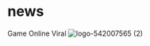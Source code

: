 # news
Game Online Viral
![logo-542007565 (2)](https://github.com/user-attachments/assets/42b75ccb-09f5-4641-ae84-937c60997ca2)
